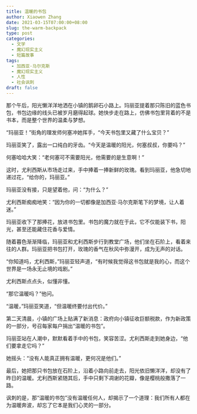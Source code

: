 ```yaml
---
title: 温暖的书包
author: Xiaowen Zhang
date: 2021-03-15T07:00:00+08:00
slug: the-warm-backpack
type: post
categories:
  - 文学
  - 魔幻现实主义
  - 短篇故事
tags:
  - 加西亚·马尔克斯
  - 魔幻现实主义
  - 人性
  - 社会讽刺
draft: false
---
```


那个午后，阳光懒洋洋地洒在小镇的鹅卵石小路上。玛丽亚提着那只陈旧的蓝色书包，书包边缘的线头已被岁月磨得起球。她快步走在路上，仿佛书包里背着的不是书本，而是整个世界的温柔与梦想。

“玛丽亚！”街角的理发师何塞冲她挥手，“今天书包里又藏了什么宝贝？”

玛丽亚笑了，露出一口纯白的牙齿。“今天是温暖的阳光，何塞叔叔，你要吗？”

何塞哈哈大笑：“老何塞可不需要阳光，他需要的是生意啊！”

这时，尤利西斯从市场走过来，手中捧着一捧新鲜的玫瑰。看到玛丽亚，他急切地递过花，“给你的，玛丽亚。”

玛丽亚没有接，只是望着他，问：“为什么？”

尤利西斯痴痴地笑：“因为你的一切都像是加西亚·马尔克斯笔下的梦境，让人着迷。”

玛丽亚收下了那捧花，放进书包里。书包的魔力就在于此，它不仅能装下书，阳光，甚至还能藏住花香与爱情。

随着暮色渐渐降临，玛丽亚和尤利西斯步行到教堂广场，他们坐在石阶上，看着来往的人群。玛丽亚把书包打开，玫瑰的香气在秋风中弥漫开，成为无声的对话。

“你知道吗，尤利西斯，”玛丽亚轻声道，“有时候我觉得这书包就是我的心，而这个世界是一场永无止境的戏剧。”

尤利西斯点点头，似懂非懂。

“那它温暖吗？”他问。

“温暖，”玛丽亚笑道，“但温暖终要付出代价。”

第二天清晨，小镇的广场上贴满了新消息：政府向小镇征收巨额税款，作为新政策的一部分，号召每家每户捐出“温暖的书包”。

玛丽亚站在人潮中，默默看着手中的书包，笑容苦涩。尤利西斯走到她身边，“他们要拿走它吗？”

她摇头：“没有人能真正拥有温暖，更何况是他们。”

最后，她把那只书包放在石阶上，沿着小路向前走去，阳光依旧懒洋洋，却没有了昨日的温暖。尤利西斯紧随其后，手中只剩下凋谢的花瓣，像是樱桃般撒落了一路。

讽刺的是，那“温暖的书包”没有温暖任何人，却揭示了一个道理：我们所有人都在为温暖奔波，却忘了它本是我们心灵的一部分。